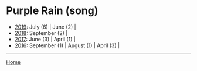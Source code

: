 # Purple Rain (song)

  * [2019](./purple-rain-song-2019.md): 
      July (6) | 
      June (2) | 
  * [2018](./purple-rain-song-2018.md): 
      September (2) | 
  * [2017](./purple-rain-song-2017.md): 
      June (3) | 
      April (1) | 
  * [2016](./purple-rain-song-2016.md): 
      September (1) | 
      August (1) | 
      April (3) | 

----

[Home](../)
